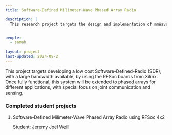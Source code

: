 ```yaml
---
title: Software-Defined Milimeter-Wave Phased Array Radio 

description: |
  This research project targets the design and implementation of mmWave Phased Array Radio using Radio-Frequency System-on-Chip as a baseband.  


people:
  - samah

layout: project
last-updated: 2024-09-2
---
```

This project targets developing a low cost Software-Defined-Radio (SDR), with a large bandwidth available, by using the RFSoc boards from Xilinx. Once fully functional, this system will be extended to phased arrays for different applications, with special focus on joint communication and sensing. 


### Completed student projects 

1. Software-Defined Milimeter-Wave Phased Array Radio using RFSoc 4x2

      Student: Jeremy Joël Weill

